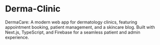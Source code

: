 # Derma-Clinic
DermaCare: A modern web app for dermatology clinics, featuring appointment booking, patient management, and a skincare blog. Built with Next.js, TypeScript, and Firebase for a seamless patient and admin experience.
